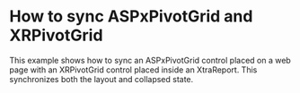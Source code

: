 # How to sync ASPxPivotGrid and XRPivotGrid


<p>This example shows how to sync an ASPxPivotGrid control placed on a web page with an XRPivotGrid control placed inside an XtraReport. This synchronizes both the layout and collapsed state.</p>

<br/>


